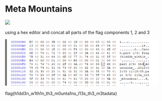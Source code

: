 # Meta Mountains

![](mountains_hsctf.jpg)

using a hex editor and concat all parts of the flag components 1, 2 and 3

![](Capture.PNG)

flag{h1dd3n_w1th1n_th3_m0unta1ns_l13s_th3_m3tadata}